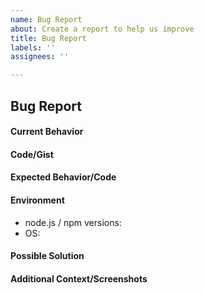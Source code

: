 ```yaml
---
name: Bug Report
about: Create a report to help us improve
title: Bug Report
labels: ''
assignees: ''

---
```


<!--- Please note this repository's Issue Tracker is not being watched.
Issues are instead being tracked in our public Jira project:
https://jira.mongodb.org/projects/VSCODE/summary
-->
<!--- Provide a general summary of the issue in the Title above -->

## Bug Report

#### Current Behavior

<!--- A clear and concise description of the behavior -->

#### Code/Gist

<!--- Any code, gist links, or repo links you have available that would be helpful for debugging -->

#### Expected Behavior/Code

<!--- A clear and concise description of what you expected to happen (or code). -->

#### Environment

<!--
- node.js / npm versions: [e.g. node v10.3.0 / npm 6.7.1]
- OS: [e.g. OSX 10.13.4, Windows 10]
-->

- node.js / npm versions:
- OS:

#### Possible Solution

<!--- Only if you have suggestions on a fix for the bug -->

#### Additional Context/Screenshots

<!--- Add any other context about the problem here. If applicable, add screenshots to help explain. -->
